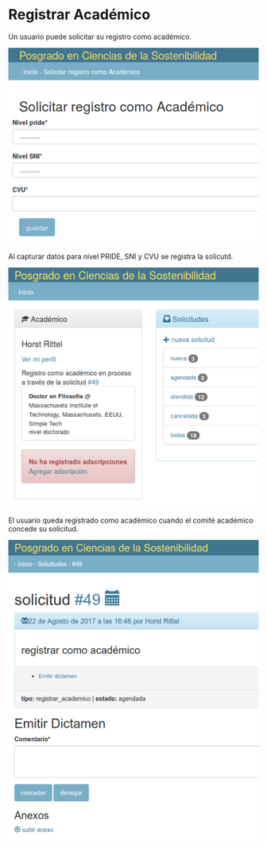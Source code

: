# Registrar Académico

Un usuario puede solicitar su registro como académico.

<img src="academicos/solicitar_registro.png">

Al capturar datos para nivel PRIDE, SNI y CVU se registra la solicutd.

<img src="academicos/registro_solicitado.png">

El usuario queda registrado como académico cuando el comité académico concede su solicitud.

<img src="academicos/comite_academico_emite_dictamen_registro_academico.png">
